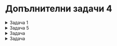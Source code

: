 #  Допълнителни задачи 4

<details>
    <summary>Задача 1</summary>

Първите 6 реда на дейтасета "statistics" изглеждат така:

|   |  gender | maritualStatus | workingStatus | age |
|---|---------|----------------|---------------|---- |
| 1 |  Male   | Married        | Working       | 45  |
| 2 |  Female | Unmarried      | Working       | 22  |
| 3 |  Female | Married        | Not working   | 36  |
| 4 |  Male   | Unmarried      | Working       | NA  |
| 5 |  Female | Married        | Working       | 42  |
| 6 |  Male   | Unmarried      | Not working   | 28  |

Напишете скрипт в R, който да изведе медианата на възрастта на мъжете.

Отговор: median(statistics$age)?
</details>

<details>
    <summary>Задача 5</summary>

Времето за преживяване след първоначалното откриване на левкемия е нормално разпределена случайна величина със стандартно отклонение 3 месеца. Наблюдавани са преживяванията на 16 случайно избрани пациента, записани в променливата survive = 10.0 13.6 13.2 11.6 12.5 14.2 14.9 14.5 13.4 8.6 11.5 16.0 14.2 16.8 17.9 17.0. Напишете скрипт в R, с който да построите 95% доверителен интервал за средното време на живот на болните.

Отговор:```t.test(survive, conf.level = 0.95)```
</details>

<details>
    <summary>Задача</summary>

Наблюдавани са средните месечни разходи на жените и мъжете за облекло. Резултатите от наблюдението са записани съответно в променливите female и male. Напишете скрипт в R, с който да се провери дали жените харчат за облекло статистически значимо повече от мъжете. Формулирайте хипотезите. Използвайте риск за грешка от първи род 6%. Ако е получен следния резултат:
```
data: female and male
t = 1.1953, df = 410.12, p-value = 0.1163
alternative hypothesis: true difference is means is greater than 0
94 percent confidence interval:
    -0.3287084  Inf
sample estimates:
mean of x   mean of y
38.27982    37.19678
```
Анализирайте го.

Отговор:
```
Искаме да проверим дали средното на променливата female е значително по-голяма от следното на male, тоест дали mu1 > mu2. За тази цел първо ще използваме shapiro.test(male) и shapiro.test(female), за да определим дали са нормално разпределени. За нулева хипотеза приемаме H0: mu1 >= mu2, а за алтернатива H1: mu1 < mu2. Данните са нормално разпределени, затова използваме t.test(male, female, alternative = "less"). От резултатите, които сме получили, виждаме, че стойността на p-value = 0.1163, което е повече от риск за грешка от първи род 6%, което е по-малко от резултатът, който сме получили, и следователно нулевата хипотеза се приема.
```
</details>

<details>
    <summary>Задача</summary>

С цел изследване влиянието на добавките за дизелов двигател върху продължителността му на живот (в хиляди километри) при равни други условия са наблюдавани продължителностите на живот и вида на редовно използваните добавки за дизелово гориво. Резултатите са записани в таблица supplement с 3 колони (за всеки вид добавка по една). Това са първите 3 реда на таблицата:

|    A   |    B   |   C    |
|--------|--------|--------|
| 266.12 | 378.13 | 395.46 |
| 295.93 | 477.12 | 299.52 | 
| 412.13 | 298.56 | 346.70 |

Напишете скрипт, с който да подготвите данните за използване от ANOVA. Напишете скрипт, с който да реализирате ANOVA и да изведете систематизирания резултат за модела. Начертайте на една графика боксплотовете за всяка от подгрупите. Ако резултатите от изследването са:

```
                Df  Sum Sq  Mean Sq F value Pr(>F)
supplementType  2   7292    3646      1.155 0.316
Residuals       297 937163  3155
```
Анализирайте ги.

```
df <- data.frame(A, B, C)
aov.ex <- aov(base ~ A + B + C, data = df)
summary(aov.ex)
```

```
df = data.frame(gr = c(rep("A", 3), rep("B", 3), rep("C", 3)))
value = c(supplement[,1], supplement[,2], supplement[,3])
summary(anv <- aov(value ~ gr, data = DF))
```
</details>